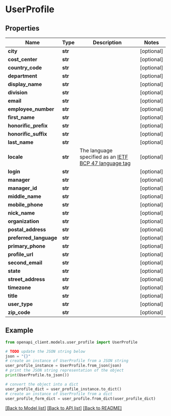 # UserProfile


## Properties

Name | Type | Description | Notes
------------ | ------------- | ------------- | -------------
**city** | **str** |  | [optional] 
**cost_center** | **str** |  | [optional] 
**country_code** | **str** |  | [optional] 
**department** | **str** |  | [optional] 
**display_name** | **str** |  | [optional] 
**division** | **str** |  | [optional] 
**email** | **str** |  | [optional] 
**employee_number** | **str** |  | [optional] 
**first_name** | **str** |  | [optional] 
**honorific_prefix** | **str** |  | [optional] 
**honorific_suffix** | **str** |  | [optional] 
**last_name** | **str** |  | [optional] 
**locale** | **str** | The language specified as an [IETF BCP 47 language tag](https://datatracker.ietf.org/doc/html/rfc5646) | [optional] 
**login** | **str** |  | [optional] 
**manager** | **str** |  | [optional] 
**manager_id** | **str** |  | [optional] 
**middle_name** | **str** |  | [optional] 
**mobile_phone** | **str** |  | [optional] 
**nick_name** | **str** |  | [optional] 
**organization** | **str** |  | [optional] 
**postal_address** | **str** |  | [optional] 
**preferred_language** | **str** |  | [optional] 
**primary_phone** | **str** |  | [optional] 
**profile_url** | **str** |  | [optional] 
**second_email** | **str** |  | [optional] 
**state** | **str** |  | [optional] 
**street_address** | **str** |  | [optional] 
**timezone** | **str** |  | [optional] 
**title** | **str** |  | [optional] 
**user_type** | **str** |  | [optional] 
**zip_code** | **str** |  | [optional] 

## Example

```python
from openapi_client.models.user_profile import UserProfile

# TODO update the JSON string below
json = "{}"
# create an instance of UserProfile from a JSON string
user_profile_instance = UserProfile.from_json(json)
# print the JSON string representation of the object
print(UserProfile.to_json())

# convert the object into a dict
user_profile_dict = user_profile_instance.to_dict()
# create an instance of UserProfile from a dict
user_profile_form_dict = user_profile.from_dict(user_profile_dict)
```
[[Back to Model list]](../README.md#documentation-for-models) [[Back to API list]](../README.md#documentation-for-api-endpoints) [[Back to README]](../README.md)


